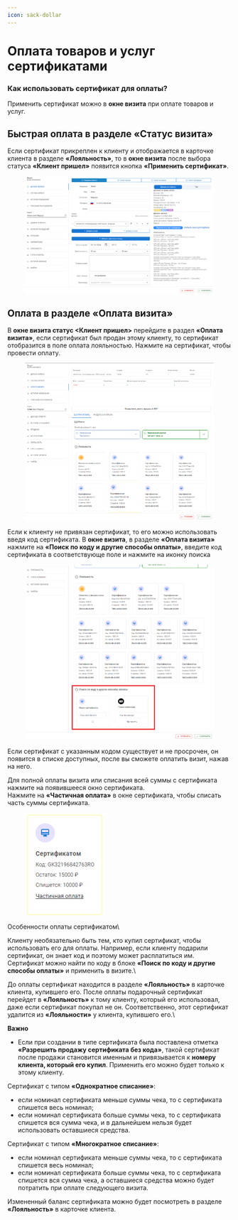 ```yaml
---
icon: sack-dollar
---
```


# Оплата товаров и услуг сертификатами

### **Как использовать сертификат для оплаты?**

Применить сертификат можно в **окне визита** при оплате товаров и услуг.

## Быстрая оплата в разделе «Статус визита»

Если сертификат прикреплен к клиенту и отображается в карточке клиента в разделе **«Лояльность»**, то в **окне визита** после выбора статуса **«Клиент пришел»** появится кнопка **«Применить сертификат»**.&#x20;

<figure><img src="../../.gitbook/assets/image (53).png" alt=""><figcaption></figcaption></figure>

## Оплата в разделе «Оплата визита»

В **окне визита статус <Клиент пришел>** перейдите в раздел **«Оплата визита»**, если сертификат был продан этому клиенту, то сертификат отобразится в поле оплата лояльностью. Нажмите на сертификат, чтобы провести оплату.

<figure><img src="../../.gitbook/assets/image (55).png" alt=""><figcaption></figcaption></figure>

Если к клиенту не привязан сертификат, то его можно использовать введя код сертификата. В **окне визита**, в разделе **«Оплата визита»** нажмите на **«Поиск по коду и другие способы оплаты»**, введите код сертификата в соответствующе поле и нажмите на иконку поиска

<figure><img src="../../.gitbook/assets/Без имени (1).png" alt=""><figcaption></figcaption></figure>

Если сертификат с указанным кодом существует и не просрочен, он появится в списке доступных, после вы сможете оплатить визит, нажав на него.

Для полной оплаты визита или списания всей суммы с сертификата нажмите на появившееся окно сертификата.\
Нажмите на **«Частичная оплата»** в окне сертификата, чтобы списать часть суммы сертификата.

<figure><img src="../../.gitbook/assets/image (56).png" alt=""><figcaption></figcaption></figure>

Особенности оплаты сертификатом\



Клиенту необязательно быть тем, кто купил сертификат, чтобы использовать его для оплаты. Например, если клиенту подарили сертификат, он знает код и поэтому может расплатиться им. Сертификат можно найти по коду в блоке **«Поиск по коду и другие способы оплаты»** и применить в визите.\


До оплаты сертификат находится в разделе **«Лояльность»** в карточке клиента, купившего его. После оплаты подарочный сертификат перейдет в **«Лояльность»** к тому клиенту, который его использовал, даже если сертификат покупал не он. Соответственно, этот сертификат удалится из **«Лояльности»** у клиента, купившего его.\


**Важно**

* Если при создании в типе сертификата была поставлена отметка **«Разрешить продажу сертификата без кода»**, такой сертификат после продажи становится именным и привязывается к **номеру клиента, который его купил**. Применить его можно будет только к этому клиенту.

Сертификат с типом **«Однократное списание»**:

* если номинал сертификата меньше суммы чека, то с сертификата спишется весь номинал;
* если номинал сертификата больше суммы чека, то с сертификата спишется вся сумма чека, и в дальнейшем нельзя будет использовать оставшиеся средства.

Сертификат с типом **«Многократное списание»**:

* если номинал сертификата меньше суммы чека, то с сертификата спишется весь номинал;
* если номинал сертификата больше суммы чека, то с сертификата спишется вся сумма чека, а оставшиеся средства можно будет потратить при оплате следующего визита.

Измененный баланс сертификата можно будет посмотреть в разделе **«Лояльность»** в карточке клиента.
